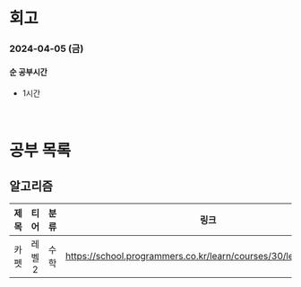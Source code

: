 # 회고

### 2024-04-05 (금)

#### 순 공부시간

- 1시간

<br>

# 공부 목록

## 알고리즘

|        제목        |  티어  | 분류 |                 링크                 |
| :----------------: | :----: | :--: | :----------------------------------: |
| 카펫 | 레벨 2 | 수학  | https://school.programmers.co.kr/learn/courses/30/lessons/42842 |